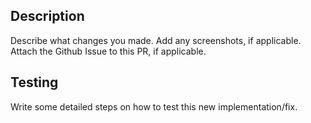 ## Description

Describe what changes you made. Add any screenshots, if applicable. Attach the
Github Issue to this PR, if applicable.

## Testing

Write some detailed steps on how to test this new implementation/fix.
